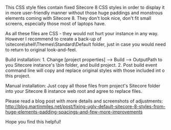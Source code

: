 This CSS style files contain fixed Sitecore 8 CSS styles in order to display it in more user-friendly manner without those huge paddings and monstrous elements coming with Sitecore 8. 
They don't look nice, don't fit small screens, especially those most of laptops have.

As all these files are CSS - they would not hurt your instance in any way. 
However I recommend to create a back-up of \sitecore\shell\Themes\Standard\Default folder, just in case you would need to return to original look-and-feel.

Build installation:
	1. Change [project properties] --> Build --> OutputPath to you Sitecore instance's \bin folder, and build project.
	2. Post build event command line will copy and replace original styles with those included int o this project.

Manual installation:
	Just copy all those files from project's Sitecore folder into your Sitecore 8 instance web root and agree to replace files.
	

Please read a blog post with more details and screenshots of adjustments:
	http://blog.martinmiles.net/post/fixing-ugly-default-sitecore-8-styles-from-huge-elements-padding-spacings-and-few-more-improvements


Hope you find this helpful!